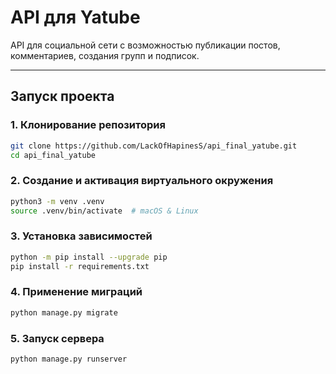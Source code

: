 # API для Yatube

API для социальной сети с возможностью публикации постов, комментариев, создания групп и подписок.

---

## Запуск проекта

### 1. Клонирование репозитория

```sh
git clone https://github.com/LackOfHapinesS/api_final_yatube.git
cd api_final_yatube
```

### 2. Создание и активация виртуального окружения
```sh
python3 -m venv .venv
source .venv/bin/activate  # macOS & Linux
```

### 3. Установка зависимостей
```sh
python -m pip install --upgrade pip
pip install -r requirements.txt
```

### 4. Применение миграций
```sh
python manage.py migrate
```

### 5. Запуск сервера
```sh
python manage.py runserver
```
